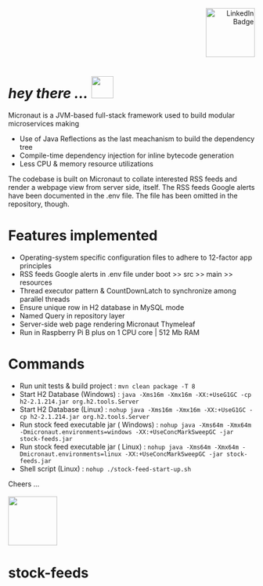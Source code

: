 <div id="badges" align="right">
  <a href="https://www.linkedin.com/in/ajay-vasudevan" target="_blank" rel="noopener noreferrer">
      <img src="https://img.shields.io/badge/LinkedIn-blue?logo=linkedin&logoColor=white&style=plastic" width="100" alt="LinkedIn Badge"/>
  </a>
</div>
<h1 align="left">
  <i>hey there ...</i>
  <img src="https://media.giphy.com/media/w1OBpBd7kJqHrJnJ13/giphy.gif" width="45"/>
</h1>

Micronaut is a JVM-based full-stack framework used to build modular microservices making

* Use of Java Reflections as the last meachanism to build the dependency tree
* Compile-time dependency injection for inline bytecode generation
* Less CPU & memory resource utilizations

The codebase is built on Micronaut to collate interested RSS feeds and render a webpage view from server side, itself.
The RSS
feeds Google alerts have been documented in the .env file. The file has been omitted in the repository, though.

# Features implemented

* Operating-system specific configuration files to adhere to 12-factor app principles
* RSS feeds Google alerts in .env file under boot >> src >> main >> resources
* Thread executor pattern & CountDownLatch to synchronize among parallel threads
* Ensure unique row in H2 database in MySQL mode
* Named Query in repository layer
* Server-side web page rendering Micronaut Thymeleaf
* Run in Raspberry Pi B plus on 1 CPU core | 512 Mb RAM

# Commands

* Run unit tests & build project : `mvn clean package -T 8`
* Start H2 Database (Windows) : `java -Xms16m -Xmx16m -XX:+UseG1GC -cp h2-2.1.214.jar org.h2.tools.Server`
* Start H2 Database (Linux) : `nohup java -Xms16m -Xmx16m -XX:+UseG1GC -cp h2-2.1.214.jar org.h2.tools.Server`
* Run stock feed executable jar (
  Windows) : `nohup java -Xms64m -Xmx64m -Dmicronaut.environments=windows -XX:+UseConcMarkSweepGC -jar stock-feeds.jar`
* Run stock feed executable jar (
  Linux) : `nohup java -Xms64m -Xmx64m -Dmicronaut.environments=linux -XX:+UseConcMarkSweepGC -jar stock-feeds.jar`
* Shell script (Linux) : `nohup ./stock-feed-start-up.sh`

Cheers ...
<br/><br/><img src="https://media.giphy.com/media/1BhVFK6ejcQV86UtHl/giphy.gif" width="100"/>

# stock-feeds